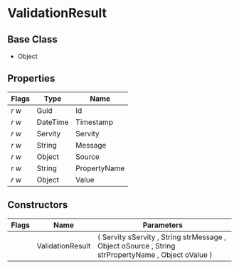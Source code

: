 # ValidationResult
## Base Class
- Object
## Properties
Flags|Type|Name
-|-|-
*r* *w*|Guid|Id
*r* *w*|DateTime|Timestamp
*r* *w*|Servity|Servity
*r* *w*|String|Message
*r* *w*|Object|Source
*r* *w*|String|PropertyName
*r* *w*|Object|Value
## Constructors
Flags|Name|Parameters
-|-|-
&nbsp;|ValidationResult|( Servity sServity , String strMessage , Object oSource , String strPropertyName , Object oValue )
